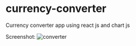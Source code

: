 # currency-converter

Currency converter app using react js and chart js

Screenshot:
![converter](https://user-images.githubusercontent.com/114179100/230647171-042ba9af-a9b1-4f50-8785-56d8fe26edeb.png)
